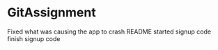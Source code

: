 # GitAssignment
Fixed what was causing the app to crash
README
started signup code
finish signup code